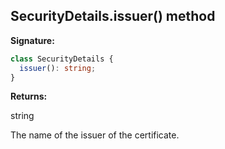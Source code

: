## SecurityDetails.issuer() method

**Signature:**

```typescript
class SecurityDetails {
  issuer(): string;
}
```

**Returns:**

string

The name of the issuer of the certificate.
